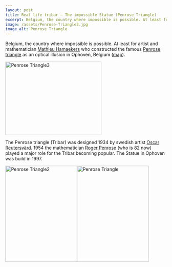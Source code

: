 ```yaml
---
layout: post
title: Real life tribar – The impossible Statue (Penrose Triangle)
excerpt: Belgium, the country where impossible is possible. At least for artist and mathematician
image: /assets/Penrose-Triangle3.jpg
image_alt: Penrose Triangle
---
```


<p>Belgium, the country where impossible is possible. At least for artist and mathematician <a href="http://thealiencode.info/" target="_blank">Mathieu Hamaekers</a> who constructed the famous <a href="http://en.wikipedia.org/wiki/Penrose_triangle" target="_blank">Penrose triangle</a> as an optical illusion in <span style="color: #000000;">Ophoven, Belgium (</span><a href="http://maps.google.be/maps?q=ophoven+&amp;hl=nl&amp;ll=51.125559,5.802009&amp;spn=0.013683,0.029097&amp;sll=50.805935,4.432983&amp;sspn=4.006108,11.634521&amp;vpsrc=0&amp;hnear=Ophoven,+Limburg,+Vlaams+Gewest&amp;t=m&amp;layer=c&amp;cbll=51.125559,5.802009&amp;panoid=NEDFmuSmttNp_hebCssxFA&amp;cbp=12,173.94,,0,16.01&amp;z=15" target="_blank">map</a><span style="color: #000000;">).</span></p>
<p><a href="http://blog.thibaultjanbeyer.com/wp-content/uploads/2014/05/Penrose-Triangle3.jpg"><img class="aligncenter wp-image-679 size-medium" src="{{ site.baseurl }}/assets/Penrose-Triangle3-300x229.jpg" alt="Penrose Triangle3" width="300" height="229" /></a></p>
<p>The Penrose triangle (Tribar) was designed 1934 by swedish artist <a href="http://de.wikipedia.org/wiki/Oscar_Reutersv%C3%A4rd" target="_blank">Oscar Reutersvärd</a>. 1954 the mathematician <a href="http://en.wikipedia.org/wiki/Roger_Penrose" target="_blank">Roger Penrose</a> (who is 82 now) played a major role for the Tribar becoming popular. The Statue in Ophoven was build in 1997.</p>
<p><a href="http://blog.thibaultjanbeyer.com/wp-content/uploads/2014/05/Penrose-Triangle2.jpg"><img class="alignleft wp-image-680 size-medium" src="{{ site.baseurl }}/assets/Penrose-Triangle2-224x300.jpg" alt="Penrose Triangle2" width="224" height="300" /></a><img class="alignright wp-image-681 size-medium" src="{{ site.baseurl }}/assets/Penrose-Triangle-224x300.jpg" alt="Penrose Triangle" width="224" height="300" /></p>
